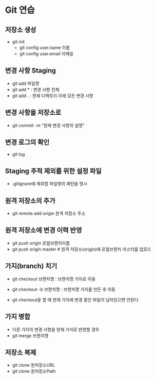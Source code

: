 # Git 연습

## 저장소 생성

- git init
    - git config user.name 이름
    - git config user.email 이메일

## 변경 사항 Staging

- git add 파일명
- git add * : 변경 사항 전체
- git add . : 현재 디렉토리 아래 모든 변경 사항

## 변경 사항을 저장소로 

- git commit -m "현재 변경 사항의 설명"

## 변경 로그의 확인

- git log

## Staging 추적 제외를 위한 설정 파일
- .gitignore에 제외할 파일명의 패턴을 명시

## 원격 저장소의 추가
- git remote add origin 원격 저장소 주소

## 원격 저장소에 변경 이력 반영
- git push origin 로컬브랜치이름
- git push origin master # 원격 저장소(origin)에 로컬브랜치 마스터를 업로드 

## 가지(branch) 치기
- git checkout 브랜치명 : 브랜치명 가지로 이동 
- git checkout -b 브랜치명 : 브랜치명 가지를 만든 후 이동

- git checkout을 할 때 현재 가지에 변경 중인 파일이 남아있으면 안된다

## 가지 병합
- 다른 가지의 변경 사항을 현재 가지로 반영할 경우
- git merge 브랜치명 

## 저장소 복제
- git clone 원저장소URL
- git clone 원저장소Path
